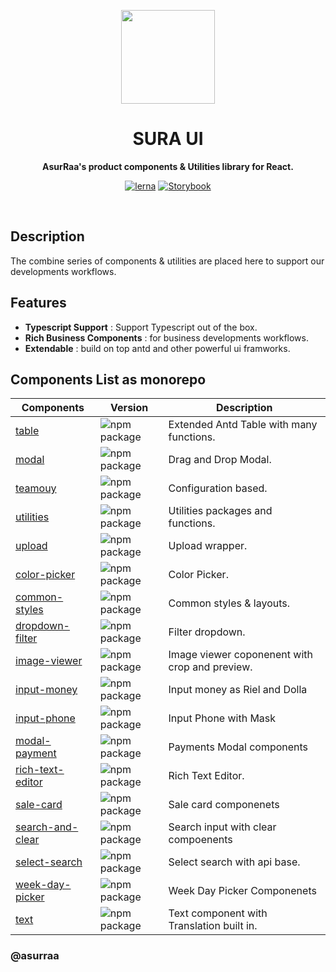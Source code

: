 
<p align="center">
  <img width="150" src="https://avatars.githubusercontent.com/u/62465909?s=400&u=b543f5c67f4bafb214e9064ac95de21e35daf2d9&v=4">
</p>
<h1 align="center"> SURA UI </h1>
<p align="center">
  <b >AsurRaa's product components & Utilities library for React.</b>
</p>

<div align="center">
  
  [![lerna](https://img.shields.io/badge/maintained%20with-lerna-cc00ff.svg)](https://lerna.js.org/)
  [![Storybook](https://cdn.jsdelivr.net/gh/storybookjs/brand@master/badge/badge-storybook.svg)](https://asurraa.github.io/sura-ui/)
  
  </div>
<br>

## Description

The combine series of components & utilities are placed here to support our developments workflows.

## Features

- **Typescript Support** : Support Typescript out of the box.
- **Rich Business Components** : for business developments workflows.
- **Extendable** : build on top antd and other powerful ui framworks.

## Components List as monorepo

| Components                                                                                 | Version                                                                                                               | Description                                    |
| ------------------------------------------------------------------------------------------ | --------------------------------------------------------------------------------------------------------------------- | ---------------------------------------------- |
| [table](https://github.com/asurraa/sura-ui/tree/master/packages/table)                     | ![npm package](https://img.shields.io/npm/v/@asurraa/sura-ui-table.svg?style=flat-square?style=flat-square)           | Extended Antd Table with many functions.       |
| [modal](https://github.com/asurraa/sura-ui/tree/master/packages/modal)                     | ![npm package](https://img.shields.io/npm/v/@asurraa/sura-ui-modal.svg?style=flat-square?style=flat-square)           | Drag and Drop Modal.                           |
| [teamouy](https://github.com/asurraa/sura-ui/tree/master/packages/teamouy)                 | ![npm package](https://img.shields.io/npm/v/@asurraa/sura-ui-teamouy.svg?style=flat-square?style=flat-square)         | Configuration based.                           |
| [utilities](https://github.com/asurraa/sura-ui/tree/master/packages/utilities)             | ![npm package](https://img.shields.io/npm/v/@asurraa/sura-ui-utilities.svg?style=flat-square?style=flat-square)       | Utilities packages and functions.              |
| [upload](https://github.com/asurraa/sura-ui/tree/master/packages/upload)                   | ![npm package](https://img.shields.io/npm/v/@asurraa/sura-ui-upload.svg?style=flat-square?style=flat-square)          | Upload wrapper.                                |
| [color-picker](https://github.com/asurraa/sura-ui/tree/master/packages/color=picker)       | ![npm package](https://img.shields.io/npm/v/@asurraa/sura-ui-color-picker.svg?style=flat-square?style=flat-square)    | Color Picker.                                  |
| [common-styles](https://github.com/asurraa/sura-ui/tree/master/packages/common-styles)     | ![npm package](https://img.shields.io/npm/v/@asurraa/sura-ui-common-styles.svg?style=flat-square?style=flat-square)   | Common styles & layouts.                       |
| [dropdown-filter](https://github.com/asurraa/sura-ui/tree/master/packages/dropdown-filter) | ![npm package](https://img.shields.io/npm/v/@asurraa/sura-ui-dropdown-filter.svg?style=flat-square?style=flat-square) | Filter dropdown.                               |
| [image-viewer](https://github.com/asurraa/sura-ui/tree/master/packages/image-viewer)       | ![npm package](https://img.shields.io/npm/v/@asurraa/sura-ui-image-viewer.svg?style=flat-square?style=flat-square)    | Image viewer coponenent with crop and preview. |
| [input-money](https://github.com/asurraa/sura-ui/tree/master/packages/image-viewer)        | ![npm package](https://img.shields.io/npm/v/@asurraa/sura-ui-input-money.svg?style=flat-square?style=flat-square)     | Input money as Riel and Dolla                  |
| [input-phone](https://github.com/asurraa/sura-ui/tree/master/packages/input-phone)         | ![npm package](https://img.shields.io/npm/v/@asurraa/sura-ui-input-phone.svg?style=flat-square?style=flat-square)     | Input Phone with Mask                          |
[modal-payment](https://github.com/asurraa/sura-ui/tree/master/packages/modal-payment)         | ![npm package](https://img.shields.io/npm/v/@asurraa/sura-ui-modal-payment.svg?style=flat-square?style=flat-square)     | Payments Modal components                          |
[rich-text-editor](https://github.com/asurraa/sura-ui/tree/master/packages/rich-text-editor)         | ![npm package](https://img.shields.io/npm/v/@asurraa/sura-ui-rich-text-editor.svg?style=flat-square?style=flat-square)     | Rich Text Editor.                          |
[sale-card](https://github.com/asurraa/sura-ui/tree/master/packages/sale-card)         | ![npm package](https://img.shields.io/npm/v/@asurraa/sura-ui-sale-card.svg?style=flat-square?style=flat-square)     | Sale card componenets                         |
[search-and-clear](https://github.com/asurraa/sura-ui/tree/master/packages/search-and-clear)         | ![npm package](https://img.shields.io/npm/v/@asurraa/sura-ui-search-and-clear.svg?style=flat-square?style=flat-square)     | Search input with clear compoenents                          |
[select-search](https://github.com/asurraa/sura-ui/tree/master/packages/select-search)         | ![npm package](https://img.shields.io/npm/v/@asurraa/sura-ui-select-search.svg?style=flat-square?style=flat-square)     | Select search with api base.                          |
[week-day-picker](https://github.com/asurraa/sura-ui/tree/master/packages/week-day-picker)         | ![npm package](https://img.shields.io/npm/v/@asurraa/sura-ui-week-day-picker.svg?style=flat-square?style=flat-square)     | Week Day Picker Componenets                         |
[text](https://github.com/asurraa/sura-ui/tree/master/packages/text)         | ![npm package](https://img.shields.io/npm/v/@asurraa/sura-ui-text.svg?style=flat-square?style=flat-square)     | Text component with Translation built in.                         |

### @asurraa
